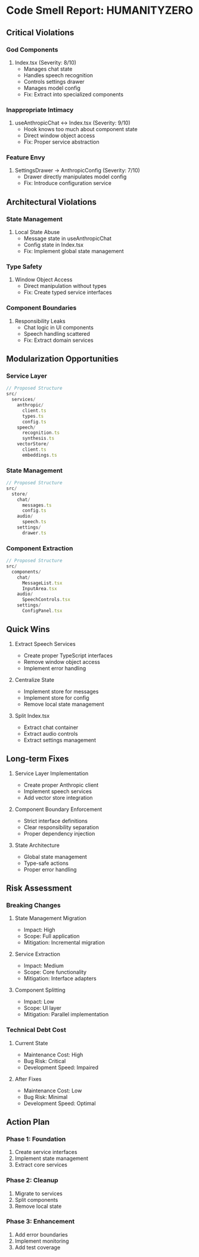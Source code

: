 # Code Smell Report: HUMANITYZERO

## Critical Violations

### God Components
1. Index.tsx (Severity: 8/10)
   - Manages chat state
   - Handles speech recognition
   - Controls settings drawer
   - Manages model config
   - Fix: Extract into specialized components

### Inappropriate Intimacy
1. useAnthropicChat ↔ Index.tsx (Severity: 9/10)
   - Hook knows too much about component state
   - Direct window object access
   - Fix: Proper service abstraction

### Feature Envy
1. SettingsDrawer → AnthropicConfig (Severity: 7/10)
   - Drawer directly manipulates model config
   - Fix: Introduce configuration service

## Architectural Violations

### State Management
1. Local State Abuse
   - Message state in useAnthropicChat
   - Config state in Index.tsx
   - Fix: Implement global state management

### Type Safety
1. Window Object Access
   - Direct manipulation without types
   - Fix: Create typed service interfaces

### Component Boundaries
1. Responsibility Leaks
   - Chat logic in UI components
   - Speech handling scattered
   - Fix: Extract domain services

## Modularization Opportunities

### Service Layer
```typescript
// Proposed Structure
src/
  services/
    anthropic/
      client.ts
      types.ts
      config.ts
    speech/
      recognition.ts
      synthesis.ts
    vectorStore/
      client.ts
      embeddings.ts
```

### State Management
```typescript
// Proposed Structure
src/
  store/
    chat/
      messages.ts
      config.ts
    audio/
      speech.ts
    settings/
      drawer.ts
```

### Component Extraction
```typescript
// Proposed Structure
src/
  components/
    chat/
      MessageList.tsx
      InputArea.tsx
    audio/
      SpeechControls.tsx
    settings/
      ConfigPanel.tsx
```

## Quick Wins

1. Extract Speech Services
   - Create proper TypeScript interfaces
   - Remove window object access
   - Implement error handling

2. Centralize State
   - Implement store for messages
   - Implement store for config
   - Remove local state management

3. Split Index.tsx
   - Extract chat container
   - Extract audio controls
   - Extract settings management

## Long-term Fixes

1. Service Layer Implementation
   - Create proper Anthropic client
   - Implement speech services
   - Add vector store integration

2. Component Boundary Enforcement
   - Strict interface definitions
   - Clear responsibility separation
   - Proper dependency injection

3. State Architecture
   - Global state management
   - Type-safe actions
   - Proper error handling

## Risk Assessment

### Breaking Changes
1. State Management Migration
   - Impact: High
   - Scope: Full application
   - Mitigation: Incremental migration

2. Service Extraction
   - Impact: Medium
   - Scope: Core functionality
   - Mitigation: Interface adapters

3. Component Splitting
   - Impact: Low
   - Scope: UI layer
   - Mitigation: Parallel implementation

### Technical Debt Cost
1. Current State
   - Maintenance Cost: High
   - Bug Risk: Critical
   - Development Speed: Impaired

2. After Fixes
   - Maintenance Cost: Low
   - Bug Risk: Minimal
   - Development Speed: Optimal

## Action Plan

### Phase 1: Foundation
1. Create service interfaces
2. Implement state management
3. Extract core services

### Phase 2: Cleanup
1. Migrate to services
2. Split components
3. Remove local state

### Phase 3: Enhancement
1. Add error boundaries
2. Implement monitoring
3. Add test coverage